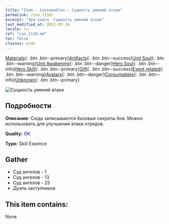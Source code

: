 ```yaml
---
title: "Item - Consumables - Сущность умений атаки"
permalink: /con_1110/
excerpt: "Эра хаоса  Сущность умений атаки"
last_modified_at: 2021-07-14
locale: ru
ref: "con_1110.md"
toc: false
classes: wide
---
```

 [Materials](/ItemsRU/){: .btn .btn--primary}[Artifacts](/ItemsRU/Artifacts/){: .btn .btn--success}[Unit Soul](/ItemsRU/UnitSoul/){: .btn .btn--warning}[Unit Awakening](/ItemsRU/UnitAwakening/){: .btn .btn--danger}[Hero Soul](/ItemsRU/HeroSoul/){: .btn .btn--info}[Hero Skill](/ItemsRU/HeroSkill/){: .btn .btn--primary}[Gift](/ItemsRU/Gift/){: .btn .btn--success}[Event related](/ItemsRU/Events/){: .btn .btn--warning}[Avatars](/ItemsRU/Avatars/){: .btn .btn--danger}[Consumables](/ItemsRU/Consumables/){: .btn .btn--info}[Unknown](/ItemsRU/Unknown/){: .btn .btn--primary}

 ![Сущность умений атаки](/images/t/i_7001.png)

## Подробности
 **Описание:** Сюда записываются базовые секреты боя. Можно использовать для улучшения атаки отрядов.

 **Quality:** <span style="color: #0000CD">OK</span>

 **Type:** Skill Essence

## Gather

*    Суд ангелов - 1 
*    Суд ангелов - 13 
*    Суд ангелов - 25 
*    Дуэль заступников 

## This item contains:

  None

